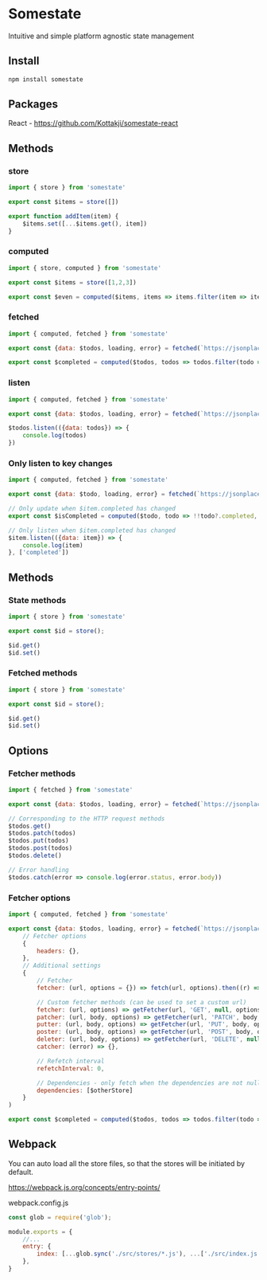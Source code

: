 # Somestate

Intuitive and simple platform agnostic state management

## Install

```bash
npm install somestate
```

## Packages

React -  https://github.com/Kottakji/somestate-react

## Methods

### store

```js
import { store } from 'somestate'

export const $items = store([])

export function addItem(item) {
    $items.set([...$items.get(), item])
}
```

### computed

```js
import { store, computed } from 'somestate'

export const $items = store([1,2,3])

export const $even = computed($items, items => items.filter(item => item % 2 === 0))
```

### fetched

```js
import { computed, fetched } from 'somestate'

export const {data: $todos, loading, error} = fetched(`https://jsonplaceholder.typicode.com/todos`)

export const $completed = computed($todos, todos => todos.filter(todo => todo?.completed))
```

### listen

```js
import { computed, fetched } from 'somestate'

export const {data: $todos, loading, error} = fetched(`https://jsonplaceholder.typicode.com/todos`)

$todos.listen(({data: todos}) => {
    console.log(todos)
})
```

### Only listen to key changes

```js
import { computed, fetched } from 'somestate'

export const {data: $todo, loading, error} = fetched(`https://jsonplaceholder.typicode.com/todos/1`)

// Only update when $item.completed has changed
export const $isCompleted = computed($todo, todo => !!todo?.completed, ['completed'])

// Only listen when $item.completed has changed
$item.listen(({data: item}) => {
    console.log(item)
}, ['completed'])
```

## Methods

### State methods

```js
import { store } from 'somestate'

export const $id = store();

$id.get()
$id.set()
```


### Fetched methods

```js
import { store } from 'somestate'

export const $id = store();

$id.get()
$id.set()
```

## Options

### Fetcher methods

```js
import { fetched } from 'somestate'

export const {data: $todos, loading, error} = fetched(`https://jsonplaceholder.typicode.com/todos`)

// Corresponding to the HTTP request methods
$todos.get()
$todos.patch(todos)
$todos.put(todos)
$todos.post(todos)
$todos.delete()

// Error handling
$todos.catch(error => console.log(error.status, error.body))
```

### Fetcher options

```js
import { computed, fetched } from 'somestate'

export const {data: $todos, loading, error} = fetched(`https://jsonplaceholder.typicode.com/todos`,
    // Fetcher options
    {
        headers: {},
    },
    // Additional settings
    {
        // Fetcher
        fetcher: (url, options = {}) => fetch(url, options).then((r) => r.json()),

        // Custom fetcher methods (can be used to set a custom url)
        fetcher: (url, options) => getFetcher(url, 'GET', null, options),
        patcher: (url, body, options) => getFetcher(url, 'PATCH', body, options),
        putter: (url, body, options) => getFetcher(url, 'PUT', body, options),
        poster: (url, body, options) => getFetcher(url, 'POST', body, options),
        deleter: (url, body, options) => getFetcher(url, 'DELETE', null, options),
        catcher: (error) => {},

        // Refetch interval
        refetchInterval: 0,

        // Dependencies - only fetch when the dependencies are not null/undefined/false
        dependencies: [$otherStore]
    }
)

export const $completed = computed($todos, todos => todos.filter(todo => todo?.completed))
```

## Webpack

You can auto load all the store files, so that the stores will be initiated by default.

https://webpack.js.org/concepts/entry-points/

webpack.config.js
```js
const glob = require('glob');

module.exports = {
    //...
    entry: {
        index: [...glob.sync('./src/stores/*.js'), ...['./src/index.js']]
    },
}
```